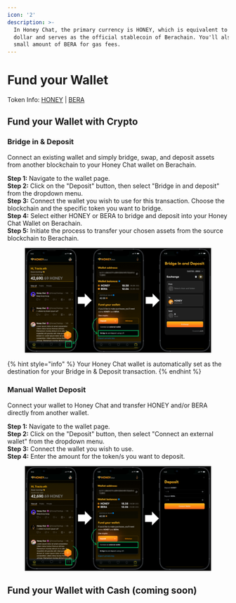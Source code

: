 ```yaml
---
icon: '2'
description: >-
  In Honey Chat, the primary currency is HONEY, which is equivalent to 1 US
  dollar and serves as the official stablecoin of Berachain. You'll also need a
  small amount of BERA for gas fees.
---
```


# Fund your Wallet

Token Info: [HONEY](https://docs.berachain.com/learn/pol/tokens/honey) | [BERA](https://docs.berachain.com/learn/pol/tokens/bera)

## Fund your Wallet with Crypto

### **Bridge in & Deposit**&#x20;

Connect an existing wallet and simply bridge, swap, and deposit assets from another blockchain to your Honey Chat wallet on Berachain.

**Step 1:** Navigate to the wallet page.\
**Step 2:** Click on the "Deposit" button, then select "Bridge in and deposit" from the dropdown menu.\
**Step 3:** Connect the wallet you wish to use for this transaction. Choose the blockchain and the specific token you want to bridge.\
**Step 4:** Select either HONEY or BERA to bridge and deposit into your Honey Chat Wallet on Berachain. \
**Step 5:** Initiate the process to transfer your chosen assets from the source blockchain to Berachain.

<figure><img src="../.gitbook/assets/Honey Chat Test (8).png" alt=""><figcaption></figcaption></figure>

{% hint style="info" %}
Your Honey Chat wallet is automatically set as the destination for your Bridge in & Deposit transaction.
{% endhint %}

### Manual Wallet Deposit&#x20;

Connect your wallet to Honey Chat and transfer HONEY and/or BERA directly from another wallet.&#x20;

**Step 1:** Navigate to the wallet page.\
**Step 2:** Click on the "Deposit" button, then select "Connect an external wallet" from the dropdown menu.\
**Step 3:** Connect the wallet you wish to use.\
**Step 4:** Enter the amount for the token/s you want to deposit.

<figure><img src="../.gitbook/assets/Honey Chat Test (2).png" alt=""><figcaption></figcaption></figure>

## Fund your Wallet with Cash (coming soon)
